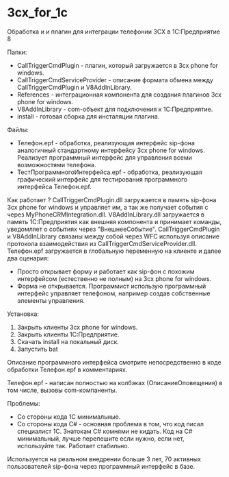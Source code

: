# 3cx_for_1c
Обработка и и плагин для интеграции телефонии 3CX в 1С:Предприятие 8

Папки:
 - CallTriggerCmdPlugin - плагин, который загружается в 3cx phone for windows.
 - CallTriggerCmdServiceProvider - описание формата обмена между CallTriggerCmdPlugin и V8AddInLibrary.
 - References - интеграционная компонента для создания плагинов 3cx phone for windows.
 - V8AddInLibrary - com-объект для подключения к 1С:Предприятие.
 - install - готовая сборка для инсталяции плагина.
 
 Файлы:
 - Телефон.epf - обработка, реализующая интерфейс sip-фона аналогичный стандартному интерфейсу 3cx phone for windows. Реализует программный интерфейс для управления всеми возможностями телефона.
 - ТестПрограммногоИнтерфейса.epf - обработка, реализующая графический интерфейс для тестирования программного интерфейса Телефон.epf.

Как работает ?
 CallTriggerCmdPlugin.dll загружается в память sip-фона 3cx phone for windows и управляет им, а так же получает события с через MyPhoneCRMIntegration.dll. V8AddInLibrary.dll загружается в память 1С:Предприятия как внешняя компонента и принимает команды, уведомляет о событиях через "ВнешнееСобытие". CallTriggerCmdPlugin и V8AddInLibrary связаны между собой через WFC используя описание протокола взаимодействия из CallTriggerCmdServiceProvider.dll. 
  Телефон.epf загружается в глобальную переменную на клиенте и далее два сценария:
  - Просто открывает форму и работает как sip-фон с похожим интерфейсом (естественно не полным) на 3cx phone for windows.
  - Форма не открывается. Программист использую программный интерфейс управляет телефоном, например создав собственные элементы управления.

Установка:
 1. Закрыть клиенты 3cx phone for windows.
 2. Закрыть клиенты 1С:Предприятие.
 3. Скачать install на локальный диск.
 4. Запустить bat
 
 Описание программного интерфейса смотрите непосредственно в коде обработки Телефон.epf в комментариях. 
 
 Телефон.epf - написан полностью на колбэках (ОписаниеОповещения) в том числе, вызовы com-компаненты.
 
 Проблемы:
  - Со стороны кода 1С минимальные.
  - Со стороны кода C# - основная проблема в том, что код писал специалист 1С. Знатокам C# комнями не кидать. Код на C# минимальный, лучше перепешите если нужно, если нет, используйте так. Работает стабильно.
  
  Используется на реальном внедрении больше 3 лет, 70 активных пользователей sip-фона через программный интерфейс в базе.

